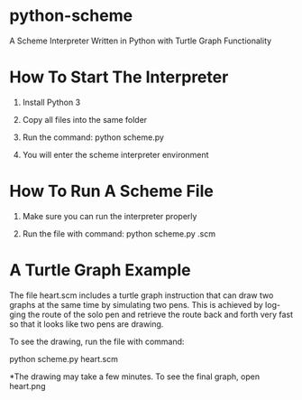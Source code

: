 python-scheme
=============

A Scheme Interpreter Written in Python with Turtle Graph Functionality

How To Start The Interpreter
============================

1. Install Python 3

2. Copy all files into the same folder

3. Run the command: python scheme.py

4. You will enter the scheme interpreter environment

How To Run A Scheme File
========================

1. Make sure you can run the interpreter properly

2. Run the file with command: python scheme.py <YOUR FILE>.scm

A Turtle Graph Example
======================

The file heart.scm includes a turtle graph instruction that can draw two
graphs at the same time by simulating two pens. This is achieved by log-
ging the route of the solo pen and retrieve the route back and forth very
fast so that it looks like two pens are drawing.

To see the drawing, run the file with command:

python scheme.py heart.scm

*The drawing may take a few minutes. To see the final graph, open heart.png
